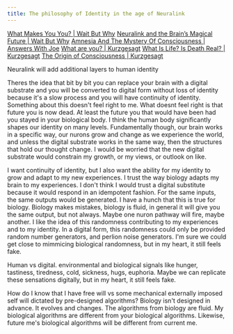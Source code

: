 ```yaml
---
title: The philosophy of Identity in the age of Neuralink
---
```



[What Makes You You? | Wait But Why](https://waitbutwhy.com/2014/12/what-makes-you-you.html)
[Neuralink and the Brain’s Magical Future | Wait But Why](https://waitbutwhy.com/2017/04/neuralink.html)
[Amnesia And The Mystery Of Consciousness | Answers With Joe](https://youtu.be/EPswZybAwd8)
[What are you? | Kurzgesagt](https://youtu.be/JQVmkDUkZT4)
[What Is Life? Is Death Real? | Kurzgesagt](https://youtu.be/QOCaacO8wus)
[The Origin of Consciousness | Kurzgesagt](https://youtu.be/H6u0VBqNBQ8)

Neuralink will add additional layers to human identity

Theres the idea that bit by bit you can replace your brain with a digital substrate and you will be converted to digital form without loss of identity because it's a slow process and you will have continuity of identity.
Something about this doesn't feel right to me.
What doesnt feel right is that future you is now dead.  At least the future you that would have been had you stayed in your biological body.
I think the human body significantly shapes our identity on many levels.  Fundamentally though, our brain works in a specific way, our nurons grow and change as we experience the world, and unless the digital substrate works in the same way, then the structures that hold our thought change.  I would be worried that the new digital substrate would constrain my growth, or my views, or outlook on like.

I want continuity of identity, but I also want the ability for my identity to grow and adapt to my new experiences.
I trust the way biology adapts my brain to my experiences.
I don't think I would trust a digital substitute because it would respond in an idempotent fashion.  For the same inputs, the same outputs would be generated.  I have a hunch that this is true for biology.  Biology makes mistakes, biology is fluid, in general it will give you the same output, but not always.  Maybe one nuron pathway will fire, maybe another.  I like the idea of this randomness contributing to my experiences and to my identity.  In a digital form, this randomness could only be provided random number generators, and perlion noise generators.  I'm sure we could get close to mimmicing biological randomness, but in my heart, it still feels fake.


Human vs digital.  environmental and biological signals like hunger, tastiness, tiredness, cold, sickness, hugs, euphoria.
Maybe we can replicate these sensations digitally, but in my heart, it still feels fake.

How do I know that I have free will vs some mechanical externally imposed self will dictated by pre-designed algorithms?
Biology isn't designed in advance.  It evolves and changes.  The algorithms from biology are fluid.  My biological algorithms are different from your biological algorithms.  Likewise, future me's biological algorithms will be different from current me.
